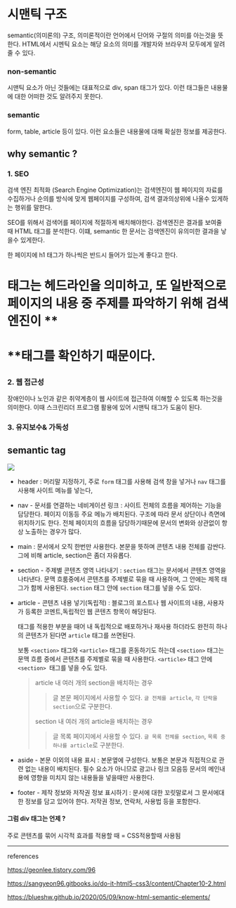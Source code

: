 # 시맨틱 구조

semantic(의미론의) 구조, 의미론적이란 언어에서 단어와 구절의 의미를 아는것을 뜻한다. HTML에서 시멘틱 요소는 해당 요소의 의미를 개발자와 브라우저 모두에게 알려줄 수 있다.

### non-semantic

시맨틱 요소가 아닌 것들에는 대표적으로 div, span 태그가 있다. 이런 태그들은 내용물에 대한 어떠한 것도 알려주지 못한다. 

### semantic

form, table, article 등이 있다. 이런 요소들은 내용물에 대해 확실한 정보를 제공한다.

## why semantic ?

### 1. SEO

검색 엔진 최적화 (Search Engine Optimization)는 검색엔진이 웹 페이지의 자료를 수집하거나 순의를 방식에 맞게 웹페이지를 구성하여, 검색 결과의상위에 나올수 있게하는 행위를 말한다.

SEO를 위해서 검색어를 페이지에 적절하게 배치해야한다. 검색엔진은 결과를 보여줄 때 HTML 태그를 분석한다. 이떄, semantic 한 문서는 검색엔진이 유의미한 결과을 낳을수 있게한다.

한 페이지에 h1 태그가 하나씩은 반드시 들어가 있는게 좋다고 한다.

**<h1>** 태그는 헤드라인을 의미하고, 또 일반적으로 페이지의 내용 중 주제를 파악하기 위해 검색 엔진이 **<h1>**태그를 확인하기 때문이다.

### 2. 웹 접근성

장애인이나 노인과 같은 취약계층이 웹 사이트에 접근하여 이해할 수 있도록 하는것을 의미한다. 이때 스크린리더 프로그램 활용에 있어 시맨틱 태그가 도움이 된다.

### 3. 유지보수& 가독성

## semantic tag

![](https://img1.daumcdn.net/thumb/R1280x0/?scode=mtistory2&fname=https%3A%2F%2Fblog.kakaocdn.net%2Fdn%2FRvblY%2Fbtq2gEIm9IW%2F9DYgGPIry14T0NeLlWGtF0%2Fimg.png)

* header : 머리말 지정하기, 주로 `form` 태그를 사용해 검색 창을 넣거나 `nav` 태그를 사용해 사이트 메뉴를 넣는다,

* nav - 문서를 연결하는 네비게이션 링크 :  사이트 전체의 흐름을 제어하는 기능을 담당한다. 페이지 이동등 주요 메뉴가 배치된다. 구조에 따라 문서 상단이나 측면에 위치하기도 한다. 전체 페이지의 흐름을 담당하기때문에 문서의 변화와 상관없이 항상 노출하는 경우가 많다.

* main :  문서에서 오직 한번만 사용한다. 본문을 뜻하며 콘텐츠 내용 전체를 감싼다. 그에 비해 article, section은 좀더 자유롭다.

* section - 주제별 콘텐츠 영역 나타내기 : `section` 태그는 문서에서 콘텐츠 영역을 나타낸다. 문맥 흐룸중에서 콘텐츠를 주제별로 묶을 때 사용하며, 그 안에는 제목 태그가 함께 사용된다. `section` 태그 안에 `section` 태그를 넣을 수도 있다.

* article - 콘텐츠 내용 넣기(독립적) : 블로그의 포스트나 웹 사이트의 내용, 사용자가 등록한 코멘트,독립적인 웹 콘텐츠 항목이 해당된다. 

  태그를 적용한 부분을 때어 내 독립적으로 배포하거나 재사용 하더라도 완전히 하나의 콘텐츠가 된다면 `article` 태그를 쓰면된다.

  보통 `<section>` 태그와 `<article>` 태그를 혼동하기도 하는데 `<section>` 태그는 문맥 흐름 중에서 콘텐츠를 주제별로 묶을 때 사용한다. `<article>` 태그 안에 `<section> `태그를 넣을 수도 있다.

  > article 내 여러 개의 section을 배치하는 경우
  >
  > > 글 본문 페이지에서 사용할 수 있다. `글 전체를 article`, `각 단락을 section`으로 구분한다.
  >
  > section 내 여러 개의 article을 배치하는 경우
  >
  > > 글 목록 페이지에서 사용할 수 있다. `글 목록 전체를 section`, `목록 중 하나를 article`로 구분한다.

* aside - 본문 이외의 내용 표시 : 본문옆에 구성한다. 보통은 본문과 직접적으로 관련 없는 내용이 배치된다. 필수 요소가 아니므로 광고나 링크 모음등 문서의 메인내용에 영향을 미치지 않는 내용들을 넣을때만 사용한다.

* footer - 제작 정보와 저작권 정보 표시하기 : 문서에 대한 꼬릿말로서 그 문서에대한 정보를 담고 있어야 한다. 저작권 정보, 연락처, 사용법 등을 포함한다.

#### 그럼 div 태그는 언제 ?

주로 콘텐츠를 묶어 시각적 효과를 적용할 때 = CSS적용할때 사용됨

-----

references

https://geonlee.tistory.com/96

https://sangyeon96.gitbooks.io/do-it-html5-css3/content/Chapter10-2.html

https://blueshw.github.io/2020/05/09/know-html-semantic-elements/

